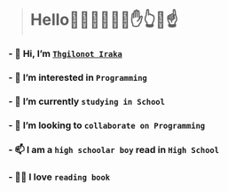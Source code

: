 > # Hello👋🙋‍♂️🙋‍♀️😂✋👆🥷☝️
### - 👋 Hi, I’m [```Thgilonot Iraka```](https://inwp.github.io 'Visit my site')
### - 👀 I’m interested in ```Programming```
### - 🌱 I’m currently ```studying in School```
### - 💞️ I’m looking to ```collaborate on Programming```
### - 📫 I am a ```high schoolar boy``` read in ```High School```
### - 👩‍🏫 I love ```reading book```
<!--[text](link 'title')-->
<!--| Ratio       |       0°      |        30°      |        45°    |      60°     |    90°      |
| :---------: | :-----------: |   :-----------: | ------------: | -----------: | :----------:|
| Sin         | 0             | 1/2             |  1/√2         | √3/2         |1            |
| Cos         | 1             | √3/2            | 1/√2          | 1/√2         |0            |
| Tan         | 0             | 1/√3            |  1            | √3           |∞            |
-->
